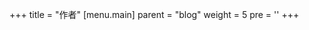 +++
title = "作者"
[menu.main]
  parent = "blog"
  weight = 5
  pre = '<i class="fas fa-fw fa-user me-1"></i>'
+++
